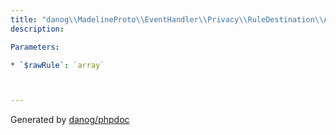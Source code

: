 ```yaml
---
title: "danog\\MadelineProto\\EventHandler\\Privacy\\RuleDestination\\AllowChatParticipants: Allow all participants of certain chats."
description: 

Parameters:

* `$rawRule`: `array`   



---
```

Generated by [danog/phpdoc](https://phpdoc.daniil.it)
